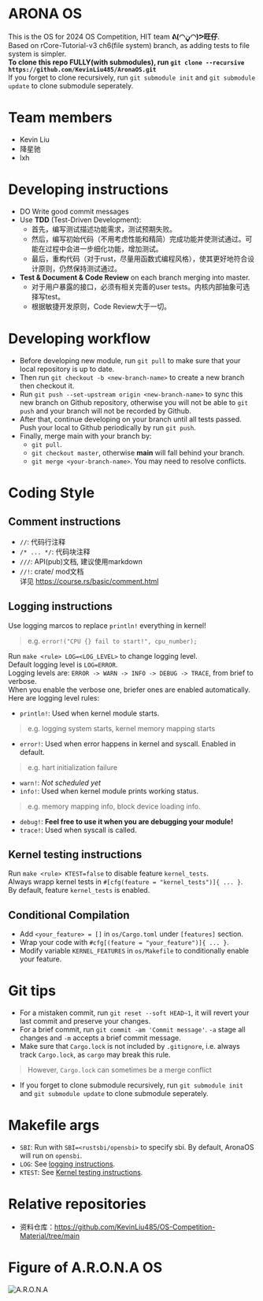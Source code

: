 # ARONA OS
This is the OS for 2024 OS Competition, HIT team **ᕕ(◠ڼ◠)ᕗ旺仔**.  
Based on rCore-Tutorial-v3 ch6(file system) branch, as adding tests to file system is simpler.  
**To clone this repo FULLY(with submodules), run `git clone --recursive https://github.com/KevinLiu485/AronaOS.git`**  
If you forget to clone recursively, run `git submodule init` and `git submodule update` to clone submodule seperately.
# Team members
- Kevin Liu
- 降星驰
- lxh
# Developing instructions
- DO Write good commit messages
- Use **TDD** (Test-Driven Development): 
  - 首先，编写测试描述功能需求，测试预期失败。
  - 然后，编写初始代码（不用考虑性能和精简）完成功能并使测试通过。可能在过程中会进一步细化功能，增加测试。
  - 最后，重构代码（对于rust，尽量用函数式编程风格），使其更好地符合设计原则，仍然保持测试通过。
- **Test & Document & Code Review** on each branch merging into master.
  - 对于用户暴露的接口，必须有相关完善的user tests。内核内部抽象可选择写test。
  - 根据敏捷开发原则，Code Review大于一切。
# Developing workflow
- Before developing new module, run `git pull` to make sure that your local repository is up to date.  
- Then run `git checkout -b <new-branch-name>` to create a new branch then checkout it. 
- Run `git push --set-upstream origin <new-branch-name>` to sync this new branch on Github repository, otherwise you will not be able to `git push` and your branch will not be recorded by Github.
- After that, continue developing on your branch until all tests passed. Push your local to Github periodically by run `git push`.
- Finally, merge main with your branch by: 
  - `git pull`.
  - `git checkout master`, otherwise **main** will fall behind your branch.
  - `git merge <your-branch-name>`. You may need to resolve conflicts.
# Coding Style
## Comment instructions
- `//`: 代码行注释  
- `/* ... */`: 代码块注释  
- `///`: API(pub)文档, 建议使用markdown  
- `//!`: crate/ mod文档  
详见 https://course.rs/basic/comment.html  
## Logging instructions
Use logging marcos to replace `println!` everything in kernel!
> e.g. `error!("CPU {} fail to start!", cpu_number);`  

Run `make <rule> LOG=<LOG_LEVEL>` to change logging level.  
Default logging level is `LOG=ERROR`.  
Logging levels are: `ERROR -> WARN -> INFO -> DEBUG -> TRACE`, from brief to verbose.  
When you enable the verbose one, briefer ones are enabled automatically.
Here are logging level rules:
- `println!`: Used when kernel module starts.  
>e.g. logging system starts, kernel memory mapping starts
- `error!`: Used when error happens in kernel and syscall. Enabled in default.
>e.g. hart initialization failure
- `warn!`: *Not scheduled yet*
- `info!`: Used when kernel module prints working status. 
>e.g. memory mapping info, block device loading info.   
- `debug!`: **Feel free to use it when you are debugging your module!**
- `trace!`: Used when syscall is called.
## Kernel testing instructions
Run `make <rule> KTEST=false` to disable feature `kernel_tests`.  
Always wrapp kernel tests in `#[cfg(feature = "kernel_tests")]{ ... }`.  
By default, feature `kernel_tests` is enabled.
## Conditional Compilation
- Add `<your_feature> = []` in `os/Cargo.toml` under `[features]` section.  
- Wrap your code with `#cfg[(feature = "your_feature")]{ ... }`.  
- Modify variable `KERNEL_FEATURES` in `os/Makefile` to conditionally enable your feature.
# Git tips
- For a mistaken commit, run `git reset --soft HEAD~1`, it will revert your last commit and preserve your changes.  
- For a brief commit, run `git commit -am 'Commit message'`. `-a` stage all changes and `-m` accepts a brief commit message.
- Make sure that `Cargo.lock` is not included by `.gitignore`, i.e. always track `Cargo.lock`, as `cargo` may break this rule.
> However, `Cargo.lock` can sometimes be a merge conflict
- If you forget to clone submodule recursively, run `git submodule init` and `git submodule update` to clone submodule seperately.
# Makefile args
- `SBI`: Run with `SBI=<rustsbi/opensbi>` to specify sbi. By default, AronaOS will run on `opensbi`.
- `LOG`: See [logging instructions](#logging-instructions).
- `KTEST`: See [Kernel testing instructions](#kernel-testing-instructions).
# Relative repositories
- 资料仓库：https://github.com/KevinLiu485/OS-Competition-Material/tree/main
# Figure of A.R.O.N.A OS
![A.R.O.N.A](./Arona_wide.png "A.R.O.N.A")
